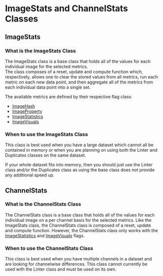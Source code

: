 # ImageStats and ChannelStats Classes

## ImageStats

### What is the ImageStats Class

The ImageStats class is a base class that holds all of the values for each individual image for the selected metrics.  
The class composes of a reset, update and compute function which, respectively, allows one to clear the stored values from all metrics,
run each metric on each new data point, and then aggregate all of the metrics from each individual data point into a single set.  

The available metrics are defined by their respective flag class:
* [ImageHash](../reference/flags/imagehash.md)
* [ImageProperty](../reference/flags/imageproperty.md)
* [ImageStatistics](../reference/flags/imagestatistics.md)
* [ImageVisuals](../reference/flags/imagevisuals.md)

### When to use the ImageStats Class

This class is best used when you have a large dataset which cannot all be contained in memory or 
when you are planning on using both the Linter and Duplicates classes on the same dataset.

If your whole dataset fits into memory, then you should just use the Linter class and/or 
the Duplicates class as using the base class does not provide any additional speed up.
<!-- !!TODO: Uncomment once the improvement goes through!!!!!
If you are only going to use at either the Linter class or the Duplicates class,
the just use the respective class as both classes can process batches.-->

## ChannelStats

### What is the ChannelStats Class

The ChannelStats class is a base class that holds all of the values for each individual image on a per channel basis for the selected metrics.
Like the ImageStats class, the ChannelStats class is composed of a reset, update and compute function.
However, the ChannelStats class only works with the [ImageStatistics](../reference/flags/imagestatistics.md) and [ImageVisuals](../reference/flags/imagevisuals.md) flags.

### When to use the ChannelStats Class

This class is best used when you have multiple channels in a dataset and are looking for channelwise differences.
This class cannot currently be used with the Linter class and must be used on its own.
